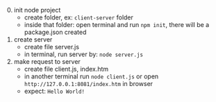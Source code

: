 0. init node project
   - create folder, ex: `client-server` folder
   - inside that folder: open terminal and run `npm init`, there will be a package.json created
1. create server
   - create file server.js
   - in terminal, run server by: `node server.js`
2. make request to server
   - create file client.js, index.htm
   - in another terminal run `node client.js` or open `http://127.0.0.1:8081/index.htm` in browser
   - expect: `Hello World!`
